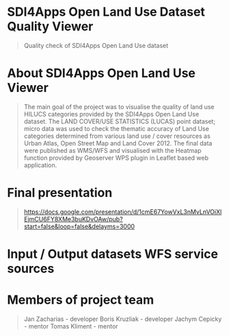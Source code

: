 # SDI4Apps Open Land Use Dataset Quality Viewer
> Quality check of SDI4Apps Open Land Use dataset

# About SDI4Apps Open Land Use Viewer
> The main goal of the project was to visualise the quality of land use HILUCS categories provided by the SDI4Apps Open Land Use dataset. The LAND COVER/USE STATISTICS (LUCAS) point dataset; micro data was used to check the thematic accuracy of Land Use categories determined from various land use / cover resources as Urban Atlas, Open Street Map and Land Cover 2012. The final data were published as WMS/WFS and visualised with the Heatmap function provided by Geoserver WPS plugin in Leaflet based web application.
# Final presentation 
> https://docs.google.com/presentation/d/1cmE67YowVxL3nMvLnVOiXlEjmCU6FY8XMe3buKDvOAw/pub?start=false&loop=false&delayms=3000
# Input / Output datasets WFS service sources

# Members of project team
> Jan Zacharias - developer
> Boris Kruzliak - developer
> Jachym Cepicky - mentor
> Tomas Kliment - mentor
